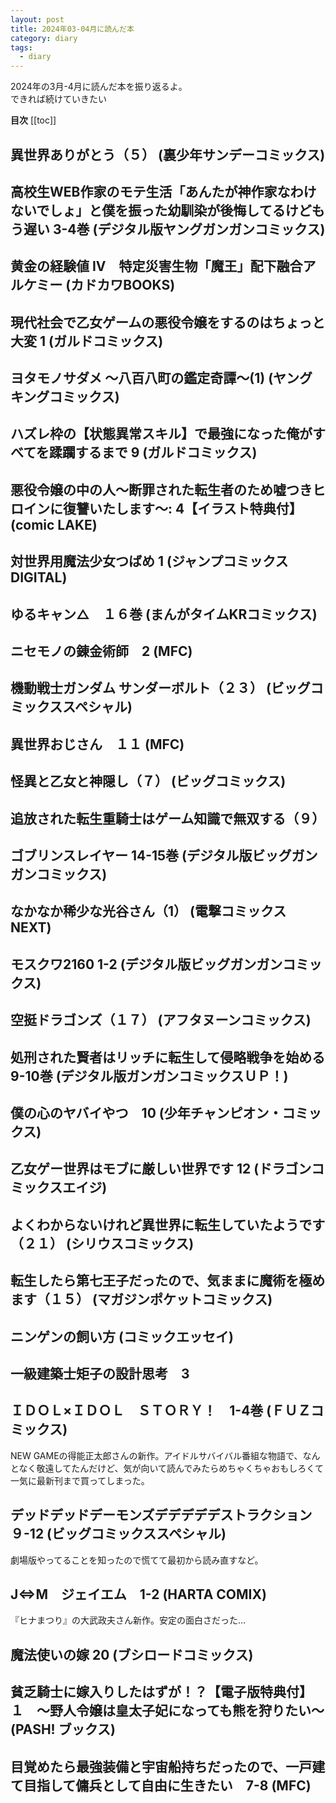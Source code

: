 ```yaml
---
layout: post
title: 2024年03-04月に読んだ本
category: diary
tags:
  - diary
---
```


2024年の3月-4月に読んだ本を振り返るよ。  
できれば続けていきたい

**目次**
[[toc]]

## 異世界ありがとう（５） (裏少年サンデーコミックス)

<VPKindleDetails
  :details='[{"title":"異世界ありがとう（５） (裏少年サンデーコミックス)","authors":"荒井小豆 (著),ジアナズ (著)","publisher":"小学館","publishedAt":"2024/1/18","asin":"B0CQX4ST7Z","seriesAsin":"B0BKLM74TP","imageUrl":"https://m.media-amazon.com/images/I/91G5p42ab9L._SY522_.jpg"}]'/>

## 高校生WEB作家のモテ生活「あんたが神作家なわけないでしょ」と僕を振った幼馴染が後悔してるけどもう遅い 3-4巻 (デジタル版ヤングガンガンコミックス)

<VPKindleDetails
  :details='[{"title":"高校生WEB作家のモテ生活「あんたが神作家なわけないでしょ」と僕を振った幼馴染が後悔してるけどもう遅い 4巻 (デジタル版ヤングガンガンコミックス)","authors":"茨木野（GA文庫／SBクリエイティブ刊） (著),さとうゆう (著),一乃ゆゆ (著)","publisher":"スクウェア・エニックス","publishedAt":"2024/2/24","asin":"B0CQYCLG7R","seriesAsin":"B0B8SGGZW4","imageUrl":"https://m.media-amazon.com/images/I/81CuHr9U4EL._SY522_.jpg"},{"title":"高校生WEB作家のモテ生活「あんたが神作家なわけないでしょ」と僕を振った幼馴染が後悔してるけどもう遅い 3巻 (デジタル版ヤングガンガンコミックス)","authors":"茨木野（GA文庫／SBクリエイティブ刊） (著),さとうゆう (著),一乃ゆゆ (著)","publisher":"スクウェア・エニックス","publishedAt":"2023/7/25","asin":"B0C6KD9HQ7","seriesAsin":"B0B8SGGZW4","imageUrl":"https://m.media-amazon.com/images/I/51VatMc6bPL._SY445_SX342_.jpg"}]'/>

## 黄金の経験値 IV　特定災害生物「魔王」配下融合アルケミー (カドカワBOOKS)

<VPKindleDetails
  :details='[{"title":"黄金の経験値 IV　特定災害生物「魔王」配下融合アルケミー (カドカワBOOKS)","authors":"原純 (著),fixro2n (イラスト)","publisher":"KADOKAWA","publishedAt":"2024/3/8","asin":"B0CW1M5M41","imageUrl":"https://m.media-amazon.com/images/I/81Sf3FT6KAL._SY522_.jpg"}]'/>

## 現代社会で乙女ゲームの悪役令嬢をするのはちょっと大変 1 (ガルドコミックス)

<VPKindleDetails
  :details='[{"title":"現代社会で乙女ゲームの悪役令嬢をするのはちょっと大変 1 (ガルドコミックス)","authors":"デェタ (著),二日市とふろう (著),景 (著)","publisher":"オーバーラップ","publishedAt":"2023/4/25","asin":"B0C1ZD9YZH","seriesAsin":"B0C535DXCL","imageUrl":"https://m.media-amazon.com/images/I/81-dBX69lWL._SY522_.jpg"}]'/>

## ヨタモノサダメ ～八百八町の鑑定奇譚～(1) (ヤングキングコミックス)

<VPKindleDetails
  :details='[{"title":"ヨタモノサダメ ～八百八町の鑑定奇譚～(1) (ヤングキングコミックス)","authors":"瀬戸一里 (著)","publisher":"少年画報社","publishedAt":"2020/4/16","asin":"B085ZVM512","seriesAsin":"B08HGQQWR6","imageUrl":"https://m.media-amazon.com/images/I/816ycM5GsoL._SY522_.jpg"}]'/>

## ハズレ枠の【状態異常スキル】で最強になった俺がすべてを蹂躙するまで 9 (ガルドコミックス)

<VPKindleDetails
  :details='[{"title":"ハズレ枠の【状態異常スキル】で最強になった俺がすべてを蹂躙するまで 9 (ガルドコミックス)","authors":"鵜吉しょう (著),内々けやき (著),篠崎芳 (著),KWKM (著)","publisher":"オーバーラップ","publishedAt":"2024/1/25","asin":"B0CRY3G548","seriesAsin":"B08KWMPS89","imageUrl":"https://m.media-amazon.com/images/I/81+HzwOLsOL._SY522_.jpg"}]'/>

## 悪役令嬢の中の人～断罪された転生者のため嘘つきヒロインに復讐いたします～: 4【イラスト特典付】 (comic LAKE)

<VPKindleDetails
  :details='[{"title":"悪役令嬢の中の人～断罪された転生者のため嘘つきヒロインに復讐いたします～: 4【イラスト特典付】 (comic LAKE)","authors":"白梅 ナズナ (著),まきぶろ (著),紫 真依 (著)","publisher":"一迅社","publishedAt":"2024/2/24","asin":"B0CVZKL8DZ","seriesAsin":"B0BJTM93QX","imageUrl":"https://m.media-amazon.com/images/I/91w1HYOmJEL._SY522_.jpg"}]'/>

## 対世界用魔法少女つばめ 1 (ジャンプコミックスDIGITAL)

<VPKindleDetails
  :details='[{"title":"対世界用魔法少女つばめ 1 (ジャンプコミックスDIGITAL)","authors":"マポロ３号 (著)","publisher":"集英社","publishedAt":"2024/3/4","asin":"B0CTCDD4PF","seriesAsin":"B0CTHC22CG","imageUrl":"https://m.media-amazon.com/images/I/71pSSsHk2AL._SY522_.jpg"}]'/>

## ゆるキャン△　１６巻 (まんがタイムKRコミックス)

<VPKindleDetails
  :details='[{"title":"ゆるキャン△　１６巻 (まんがタイムKRコミックス)","authors":"あｆろ (著)","publisher":"芳文社","publishedAt":"2024/3/12","asin":"B0CSD9HX1D","seriesAsin":"B074CGZYDW","imageUrl":"https://m.media-amazon.com/images/I/913-eyjNp0L._SY522_.jpg"}]'/>

## ニセモノの錬金術師　2 (MFC)

<VPKindleDetails
  :details='[{"title":"ニセモノの錬金術師　2 (MFC)","authors":"うめ丸 (著),杉浦 次郎 (その他)","publisher":"KADOKAWA","publishedAt":"2024/2/22","asin":"B0CV4VZ8GG","seriesAsin":"B0CRRVQNF6","imageUrl":"https://m.media-amazon.com/images/I/81wLGDpO3wL._SY522_.jpg"}]'/>

## 機動戦士ガンダム サンダーボルト（２３） (ビッグコミックススペシャル)

<VPKindleDetails
  :details='[{"title":"機動戦士ガンダム サンダーボルト（２３） (ビッグコミックススペシャル)","authors":"太田垣康男 (著),矢立肇 (著),富野由悠季 (著)","publisher":"小学館","publishedAt":"2024/2/29","asin":"B0CVLCGNYW","seriesAsin":"B0753HG836","imageUrl":"https://m.media-amazon.com/images/I/51xpV5mQbSL._SY445_SX342_.jpg"}]'/>

## 異世界おじさん　１１ (MFC)

<VPKindleDetails
  :details='[{"title":"異世界おじさん　１１ (MFC)","authors":"殆ど死んでいる (著)","publisher":"KADOKAWA","publishedAt":"2024/3/23","asin":"B0CW1GLWS8","seriesAsin":"B07R8GQ8DZ","imageUrl":"https://m.media-amazon.com/images/I/91VyxymdDfL._SY522_.jpg"}]'/>

## 怪異と乙女と神隠し（７） (ビッグコミックス)

<VPKindleDetails
  :details='[{"title":"怪異と乙女と神隠し（７） (ビッグコミックス)","authors":"ぬじま (著)","publisher":"小学館","publishedAt":"2024/3/29","asin":"B0CW9GFDYZ","seriesAsin":"B08KHVK68F","imageUrl":"https://m.media-amazon.com/images/I/819NFm+xOqL._SY522_.jpg"}]'/>

## 追放された転生重騎士はゲーム知識で無双する（９）

<VPKindleDetails
  :details='[{"title":"追放された転生重騎士はゲーム知識で無双する（９）","authors":"猫子 (著),武六甲理衣 (著),じゃいあん (その他)","publisher":"講談社","publishedAt":"2024/3/18","asin":"B0CX3RF7QX","seriesAsin":"B0B8ZJZ9Y3","imageUrl":"https://m.media-amazon.com/images/I/91dDlDWlwZL._SY522_.jpg"}]'/>

## ゴブリンスレイヤー 14-15巻 (デジタル版ビッグガンガンコミックス)

<VPKindleDetails
  :details='[{"title":"ゴブリンスレイヤー 14巻 (デジタル版ビッグガンガンコミックス)","authors":"蝸牛くも（GA文庫／ＳＢクリエイティブ刊） (著),黒瀬浩介 (著),神奈月昇 (著)","publisher":"スクウェア・エニックス","publishedAt":"2023/5/25","asin":"B0BZVBKDZ4","seriesAsin":"B0756Z4ZQ1","imageUrl":"https://m.media-amazon.com/images/I/81Cgb-FZdvL._SY522_.jpg"},{"title":"ゴブリンスレイヤー 15巻 (デジタル版ビッグガンガンコミックス)","authors":"蝸牛くも（GA文庫／ＳＢクリエイティブ刊） (著),黒瀬浩介 (著),神奈月昇 (著)","publisher":"スクウェア・エニックス","publishedAt":"2024/3/25","asin":"B0CTK4V6FP","seriesAsin":"B0756Z4ZQ1","imageUrl":"https://m.media-amazon.com/images/I/51xBiSuPOaL._SY445_SX342_.jpg"}]'/>

## なかなか稀少な光谷さん（1） (電撃コミックスNEXT)

<VPKindleDetails
  :details='[{"title":"なかなか稀少な光谷さん（1） (電撃コミックスNEXT)","authors":"きあま 紀一 (著)","publisher":"KADOKAWA","publishedAt":"2024/3/27","asin":"B0CXSF65DG","seriesAsin":"B0D2Y993D7","imageUrl":"https://m.media-amazon.com/images/I/81cvqeUNv9L._SY522_.jpg"}]'/>

## モスクワ2160 1-2 (デジタル版ビッグガンガンコミックス)

<VPKindleDetails
  :details='[{"title":"モスクワ2160 (1) (デジタル版ビッグガンガンコミックス)","authors":"蝸牛くも（ＧＡ文庫 ／ ＳＢクリエイティブ刊） (著),関根光太郎 (著),神奈月昇 (著)","publisher":"スクウェア・エニックス","publishedAt":"2023/5/25","asin":"B0BZVF2TGR","seriesAsin":"B0C46JBCP5","imageUrl":"https://m.media-amazon.com/images/I/81wyjvD-z8L._SY522_.jpg"},{"title":"モスクワ2160 (2) (デジタル版ビッグガンガンコミックス)","authors":"蝸牛くも（ＧＡ文庫 ／ ＳＢクリエイティブ刊） (著),関根光太郎 (著),神奈月昇 (著)","publisher":"スクウェア・エニックス","publishedAt":"2024/3/25","asin":"B0CTK6YCNF","seriesAsin":"B0C46JBCP5","imageUrl":"https://m.media-amazon.com/images/I/81HBh0Mu3mL._SY522_.jpg"}]'/>

## 空挺ドラゴンズ（１７） (アフタヌーンコミックス)

<VPKindleDetails
  :details='[{"title":"空挺ドラゴンズ（１７） (アフタヌーンコミックス)","authors":"桑原太矩 (著)","publisher":"講談社","publishedAt":"2024/4/5","asin":"B0CZ3LR9WP","seriesAsin":"B074CGC9RN","imageUrl":"https://m.media-amazon.com/images/I/91-hoQZLZ1L._SY522_.jpg"}]'/>

## 処刑された賢者はリッチに転生して侵略戦争を始める 9-10巻 (デジタル版ガンガンコミックスＵＰ！)

<VPKindleDetails
  :details='[{"title":"処刑された賢者はリッチに転生して侵略戦争を始める 9巻 (デジタル版ガンガンコミックスＵＰ！)","authors":"結城絡繰 (著),國友翔太郎 (著),白狼 (著)","publisher":"スクウェア・エニックス","publishedAt":"2023/11/7","asin":"B0CKDQNB12","seriesAsin":"B091FFSQBT","imageUrl":"https://m.media-amazon.com/images/I/81ZSoxkkNPL._SY522_.jpg"},{"title":"処刑された賢者はリッチに転生して侵略戦争を始める 10巻 (デジタル版ガンガンコミックスＵＰ！)","authors":"結城絡繰 (著),國友翔太郎 (著),白狼 (著)","publisher":"スクウェア・エニックス","publishedAt":"2024/4/6","asin":"B0CTHRLXVS","seriesAsin":"B091FFSQBT","imageUrl":"https://m.media-amazon.com/images/I/51ccOWpbtqL._SY445_SX342_.jpg"}]'/>

## 僕の心のヤバイやつ　10 (少年チャンピオン・コミックス)

<VPKindleDetails
  :details='[{"title":"僕の心のヤバイやつ　10 (少年チャンピオン・コミックス)","authors":"桜井のりお (著)","publisher":"秋田書店","publishedAt":"2024/4/8","asin":"B0CVRMFKV8","seriesAsin":"B07VPRKTJK","imageUrl":"https://m.media-amazon.com/images/I/51VXH9tuEwL._SY445_SX342_.jpg"}]'/>

## 乙女ゲー世界はモブに厳しい世界です 12 (ドラゴンコミックスエイジ)

<VPKindleDetails
  :details='[{"title":"乙女ゲー世界はモブに厳しい世界です 12 (ドラゴンコミックスエイジ)","authors":"潮里 潤 (著),三嶋 与夢 (その他),孟達 (その他)","publisher":"KADOKAWA","publishedAt":"2024/4/9","asin":"B0CZ748Z16","seriesAsin":"B07XTR9SVH","imageUrl":"https://m.media-amazon.com/images/I/91s6UsyeiRL._SY522_.jpg"}]'/>

## よくわからないけれど異世界に転生していたようです（２１） (シリウスコミックス)

<VPKindleDetails
  :details='[{"title":"よくわからないけれど異世界に転生していたようです（２１） (シリウスコミックス)","authors":"内々けやき (著),あし (著),カオミン (その他)","publisher":"講談社","publishedAt":"2024/4/9","asin":"B0CZ6LSX3Q","seriesAsin":"B08KWNS5KR","imageUrl":"https://m.media-amazon.com/images/I/81GwUEyFeWL._SY522_.jpg"}]'/>

## 転生したら第七王子だったので、気ままに魔術を極めます（１５） (マガジンポケットコミックス)

<VPKindleDetails
  :details='[{"title":"転生したら第七王子だったので、気ままに魔術を極めます（１５） (マガジンポケットコミックス)","authors":"石沢庸介 (著),謙虚なサークル (著),メル。 (その他)","publisher":"講談社","publishedAt":"2024/4/9","asin":"B0CZ6K71LV","seriesAsin":"B0BX2TVD49","imageUrl":"https://m.media-amazon.com/images/I/515l07XzdjL._SY445_SX342_.jpg"}]'/>

## ニンゲンの飼い方 (コミックエッセイ)

<VPKindleDetails
  :details='[{"title":"ニンゲンの飼い方 (コミックエッセイ)","authors":"ぴえ太 (著)","publisher":"KADOKAWA","publishedAt":"2024/4/19","asin":"B0CZ7Q1H9G","imageUrl":"https://m.media-amazon.com/images/I/51YVCN3-ueL._SY445_SX342_.jpg"}]'/>

## 一級建築士矩子の設計思考　3

<VPKindleDetails
  :details='[{"title":"一級建築士矩子の設計思考　3","authors":"鬼ノ仁 (著)","publisher":"日本文芸社","publishedAt":"2024/4/18","asin":"B0CZXST5L4","seriesAsin":"B0C2CVHSKJ","imageUrl":"https://m.media-amazon.com/images/I/81BfwVPMoAL._SY522_.jpg"}]'/>

## ＩＤＯＬ×ＩＤＯＬ　ＳＴＯＲＹ！　1-4巻 (ＦＵＺコミックス)

<VPKindleDetails
  :details='[{"title":"ＩＤＯＬ×ＩＤＯＬ　ＳＴＯＲＹ！　１巻 (ＦＵＺコミックス)","authors":"得能正太郎 (著)","publisher":"芳文社","publishedAt":"2023/4/27","asin":"B0BZP6SKPS","seriesAsin":"B0C45FCHZN","imageUrl":"https://m.media-amazon.com/images/I/51g9tIo3oNL._SY445_SX342_.jpg"},{"title":"ＩＤＯＬ×ＩＤＯＬ　ＳＴＯＲＹ！　２巻 (ＦＵＺコミックス)","authors":"得能正太郎 (著)","publisher":"芳文社","publishedAt":"2023/6/1","asin":"B0C2HK4QNR","seriesAsin":"B0C45FCHZN","imageUrl":"https://m.media-amazon.com/images/I/51WH487t9iL._SY445_SX342_.jpg"},{"title":"ＩＤＯＬ×ＩＤＯＬ　ＳＴＯＲＹ！　２巻 (ＦＵＺコミックス)","authors":"得能正太郎 (著)","publisher":"芳文社","publishedAt":"2023/6/1","asin":"B0C2HK4QNR","seriesAsin":"B0C45FCHZN","imageUrl":"https://m.media-amazon.com/images/I/81bUBudvgSL._SY522_.jpg"},{"title":"ＩＤＯＬ×ＩＤＯＬ　ＳＴＯＲＹ！　４巻 (ＦＵＺコミックス)","authors":"得能正太郎 (著)","publisher":"芳文社","publishedAt":"2024/4/1","asin":"B0CVWZTSMS","seriesAsin":"B0C45FCHZN","imageUrl":"https://m.media-amazon.com/images/I/91PUCmYF-YL._SY522_.jpg"}]'/>

NEW GAMEの得能正太郎さんの新作。アイドルサバイバル番組な物語で、なんとなく敬遠してたんだけど、気が向いて読んでみたらめちゃくちゃおもしろくて一気に最新刊まで買ってしまった。

## デッドデッドデーモンズデデデデデストラクション ９-12 (ビッグコミックススペシャル)

<VPKindleDetails
  :details='[{"title":"デッドデッドデーモンズデデデデデストラクション（９） (ビッグコミックススペシャル)","authors":"浅野いにお (著)","publisher":"小学館","publishedAt":"2019/12/26","asin":"B082NW5LJJ","seriesAsin":"B074CHKDVN","imageUrl":"https://m.media-amazon.com/images/I/61jl8MoWzcL._SY522_.jpg"},{"title":"デッドデッドデーモンズデデデデデストラクション（１０） (ビッグコミックススペシャル)","authors":"浅野いにお (著)","publisher":"小学館","publishedAt":"2020/12/25","asin":"B08Q7CHVJN","seriesAsin":"B074CHKDVN","imageUrl":"https://m.media-amazon.com/images/I/71X1LFAn7QL._SY522_.jpg"},{"title":"デッドデッドデーモンズデデデデデストラクション（１１） (ビッグコミックススペシャル)","authors":"浅野いにお (著)","publisher":"小学館","publishedAt":"2021/7/30","asin":"B0995R8Z6P","seriesAsin":"B074CHKDVN","imageUrl":"https://m.media-amazon.com/images/I/81OCzO96CjL._SY522_.jpg"},{"title":"デッドデッドデーモンズデデデデデストラクション（１２） (ビッグコミックススペシャル)","authors":"浅野いにお (著)","publisher":"小学館","publishedAt":"2022/3/30","asin":"B09VBTY73C","seriesAsin":"B074CHKDVN","imageUrl":"https://m.media-amazon.com/images/I/81XlyCXEroL._SY522_.jpg"}]'/>

劇場版やってることを知ったので慌てて最初から読み直すなど。

## J⇔M　ジェイエム　1-2 (HARTA COMIX)

<VPKindleDetails
  :details='[{"title":"J⇔M　ジェイエム　１ (HARTA COMIX)","authors":"大武 政夫 (著)","publisher":"KADOKAWA","publishedAt":"2023/10/14","asin":"B0CK4CWXC2","seriesAsin":"B0CL9B55SW","imageUrl":"https://m.media-amazon.com/images/I/81h9Ra6T8QL._SY522_.jpg"},{"title":"J⇔M　ジェイエム　２ (HARTA COMIX)","authors":"大武 政夫 (著)","publisher":"KADOKAWA","publishedAt":"2024/2/15","asin":"B0CTPX7B1D","seriesAsin":"B0CL9B55SW","imageUrl":"https://m.media-amazon.com/images/I/81xe4ICGf-L._SY522_.jpg"}]'/>

『ヒナまつり』の大武政夫さん新作。安定の面白さだった…

## 魔法使いの嫁 20 (ブシロードコミックス)

<VPKindleDetails
  :details='[{"title":"魔法使いの嫁 20 (ブシロードコミックス)","authors":"ヤマザキコレ (著)","publisher":"ブシロードワークス(コミックグロウル)","publishedAt":"2024/4/12","asin":"B0CTHQKBN6","seriesAsin":"B0CW1V41P7","imageUrl":"https://m.media-amazon.com/images/I/81OrJjlajDL._SY522_.jpg"}]'/>

## 貧乏騎士に嫁入りしたはずが！？【電子版特典付】 １　～野人令嬢は皇太子妃になっても熊を狩りたい～ (PASH! ブックス)

<VPKindleDetails
  :details='[{"title":"貧乏騎士に嫁入りしたはずが！？【電子版特典付】 １　～野人令嬢は皇太子妃になっても熊を狩りたい～ (PASH! ブックス)","authors":"宮前葵 (著),ののまろ (イラスト)","publisher":"主婦と生活社","publishedAt":"2023/3/3","asin":"B0BVFS1DMG","seriesAsin":"B0BXD496J4","imageUrl":"https://m.media-amazon.com/images/I/81HqFm3G5OL._SY522_.jpg"}]'/>

## 目覚めたら最強装備と宇宙船持ちだったので、一戸建て目指して傭兵として自由に生きたい　7-8 (MFC)

<VPKindleDetails
  :details='[{"title":"目覚めたら最強装備と宇宙船持ちだったので、一戸建て目指して傭兵として自由に生きたい　7 (MFC)","authors":"松井 俊壱 (著),リュート (その他),鍋島 テツヒロ (その他)","publisher":"KADOKAWA","publishedAt":"2023/9/22","asin":"B0CHHYM555","seriesAsin":"B08L3W2JL9","imageUrl":"https://m.media-amazon.com/images/I/917C7NPsG4L._SY522_.jpg"},{"title":"目覚めたら最強装備と宇宙船持ちだったので、一戸建て目指して傭兵として自由に生きたい　8 (MFC)","authors":"松井 俊壱 (著),リュート (その他),鍋島 テツヒロ (その他)","publisher":"KADOKAWA","publishedAt":"2024/4/23","asin":"B0CW1GBT9P","seriesAsin":"B08L3W2JL9","imageUrl":"https://m.media-amazon.com/images/I/91TtnfmcNTL._SY522_.jpg"}]'/>
